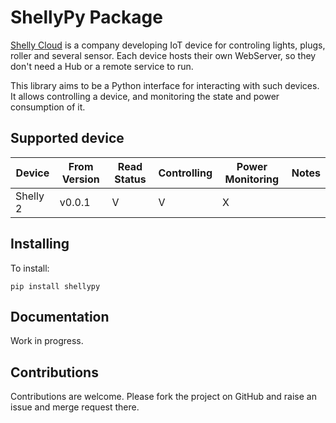 # ShellyPy Package #

[Shelly Cloud](https://shelly.cloud/) is a company developing IoT device for controling lights, plugs, roller and several sensor.
Each device hosts their own WebServer, so they don't need a Hub or a remote service to run.

This library aims to be a Python interface for interacting with such devices.
It allows controlling a device, and monitoring the state and power consumption of it.

## Supported device ##
Device | From Version | Read Status | Controlling | Power Monitoring | Notes
-------|--------------|-------------|-------------|------------------|------
Shelly 2 | v0.0.1 | V | V | X | 

## Installing ##
To install:
```
pip install shellypy
```

## Documentation ##
Work in progress.

## Contributions ##
Contributions are welcome. Please fork the project on GitHub and raise an issue and merge request there.